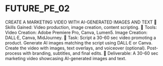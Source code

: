# FUTURE_PE_02
CREATE A MARKETING VIDEO WITH AI-GENERATED  IMAGES AND TEXT
🔹 Skills Gained: Video production, image creation, content scripting.
🔹 Tools:
 Video Creation: Adobe Premiere Pro, Canva, Lumen5.
 Image Creation: DALL·E, Canva, MidJourney.
🔹 Task:
 Script a 30-60 sec video promoting a product.
 Generate AI images matching the script using DALL·E or Canva.
 Create the video with images, text overlays, and voiceover (optional).
 Post-process with branding, subtitles, and final edits.
🔹 Deliverable: A 30-60 sec marketing video showcasing AI-generated images and
 text.
